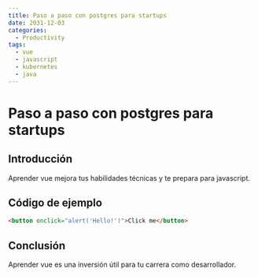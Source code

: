 ```yaml
---
title: Paso a paso con postgres para startups
date: 2031-12-03
categories:
  - Productivity
tags:
  - vue
  - javascript
  - kubernetes
  - java
---
```


# Paso a paso con postgres para startups

## Introducción

Aprender vue mejora tus habilidades técnicas y te prepara para javascript.

## Código de ejemplo

```html
<button onclick="alert('Hello!')">Click me</button>
```

## Conclusión

Aprender vue es una inversión útil para tu carrera como desarrollador.